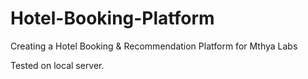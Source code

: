 # Hotel-Booking-Platform
Creating a Hotel Booking &amp; Recommendation Platform for Mthya Labs

Tested on local server.
